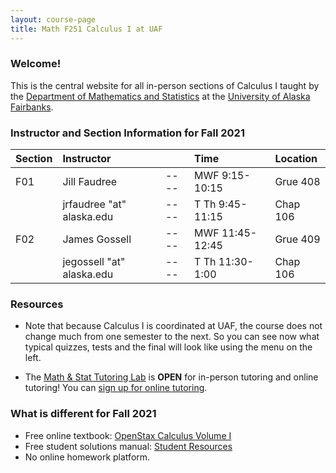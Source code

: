 ```yaml
---
layout: course-page
title: Math F251 Calculus I at UAF
---
```


### Welcome!

This is the central website for all in-person sections of Calculus I 
taught by the [Department of Mathematics and Statistics](http://www.uaf.edu/dms)
at the [University of Alaska Fairbanks](http://www.uaf.edu).

### Instructor and Section Information for Fall 2021

| Section | Instructor                  |    | Time             | Location |
| :-------|:----------------------------|----| :----------------| :--------|
| F01     | Jill Faudree                |----| MWF 9:15-10:15   | Grue 408 |
|         | jrfaudree "at" alaska.edu   |----| T Th  9:45-11:15 | Chap 106 |
| F02     | James Gossell               |----| MWF 11:45-12:45  | Grue 409 |
|         |  jegossell "at" alaska.edu  |----| T Th  11:30-1:00 |Chap 106  |

### Resources

* Note that because Calculus I is coordinated at UAF, the course does not change much from one semester to the next. So you can see now what typical quizzes, tests and the final will look like using the menu on the left.

* The [Math & Stat Tutoring Lab](https://www.uaf.edu/dms/mathlab/index.php) is **OPEN** for in-person tutoring and online tutoring!  You can [sign up for online tutoring](https://fairbanks.go-redrock.com/).

### What is different for Fall 2021

- Free online textbook: [OpenStax Calculus Volume I](https://openstax.org/details/books/calculus-volume-1)
- Free student solutions manual: [Student Resources](https://openstax.org/details/books/calculus-volume-1?Student%20resources)
- No online homework platform.
